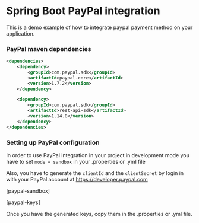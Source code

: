 # Spring Boot PayPal integration

This is a demo example of how to integrate paypal payment method on your application.

### PayPal maven dependencies

```xml
<dependencies>
    <dependency>
        <groupId>com.paypal.sdk</groupId>
        <artifactId>paypal-core</artifactId>
        <version>1.7.2</version>
    </dependency>

    <dependency>
        <groupId>com.paypal.sdk</groupId>
        <artifactId>rest-api-sdk</artifactId>
        <version>1.14.0</version>
    </dependency>
</dependencies>
```

### Setting up PayPal configuration
In order to use PayPal integration in your project in development mode you have to set
`mode = sandbox` in your .properties or .yml file

Also, you have to generate the `clientId` and the `clientSecret` by login in with your PayPal account at 
https://developer.paypal.com

[paypal-sandbox]

[paypal-keys]

Once you have the generated keys, copy them in the .properties or .yml file.